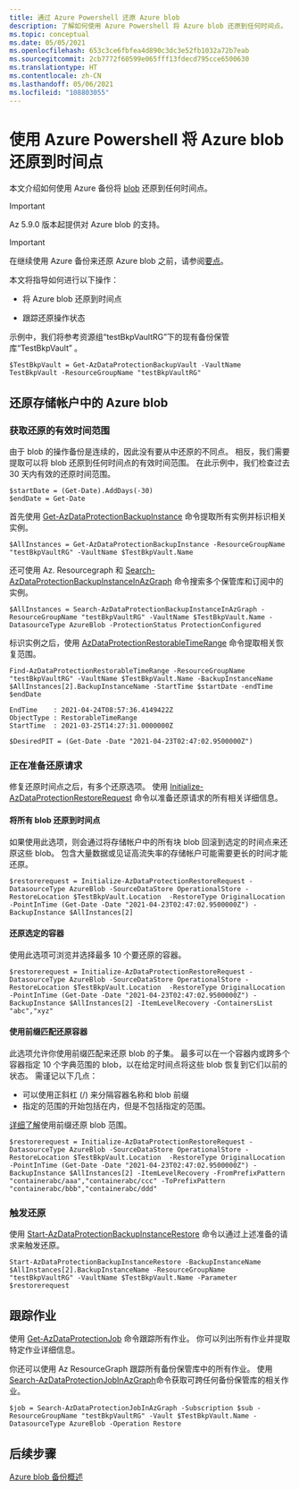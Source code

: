 ```yaml
---
title: 通过 Azure Powershell 还原 Azure blob
description: 了解如何使用 Azure Powershell 将 Azure blob 还原到任何时间点。
ms.topic: conceptual
ms.date: 05/05/2021
ms.openlocfilehash: 653c3ce6fbfea4d890c3dc3e52fb1032a72b7eab
ms.sourcegitcommit: 2cb7772f60599e065fff13fdecd795cce6500630
ms.translationtype: HT
ms.contentlocale: zh-CN
ms.lasthandoff: 05/06/2021
ms.locfileid: "108803055"
---
```

# <a name="restore-azure-blobs-to-point-in-time-using-azure-powershell"></a>使用 Azure Powershell 将 Azure blob 还原到时间点

本文介绍如何使用 Azure 备份将 [blob](blob-backup-overview.md) 还原到任何时间点。

> [!IMPORTANT]
> Az 5.9.0 版本起提供对 Azure blob 的支持。

> [!IMPORTANT]
> 在继续使用 Azure 备份来还原 Azure blob 之前，请参阅[要点](blob-restore.md#before-you-start)。

本文将指导如何进行以下操作：

- 将 Azure blob 还原到时间点

- 跟踪还原操作状态

示例中，我们将参考资源组“testBkpVaultRG”下的现有备份保管库“TestBkpVault” 。

```azurepowershell-interactive
$TestBkpVault = Get-AzDataProtectionBackupVault -VaultName TestBkpVault -ResourceGroupName "testBkpVaultRG"
```

## <a name="restoring-azure-blobs-within-a-storage-account"></a>还原存储帐户中的 Azure blob

### <a name="fetching-the-valid-time-range-for-restore"></a>获取还原的有效时间范围

由于 blob 的操作备份是连续的，因此没有要从中还原的不同点。 相反，我们需要提取可以将 blob 还原到任何时间点的有效时间范围。 在此示例中，我们检查过去 30 天内有效的还原时间范围。

```azurepowershell-interactive
$startDate = (Get-Date).AddDays(-30)
$endDate = Get-Date
```

首先使用 [Get-AzDataProtectionBackupInstance](/powershell/module/az.dataprotection/get-azdataprotectionbackupinstance?view=azps-5.9.0&preserve-view=true) 命令提取所有实例并标识相关实例。

```azurepowershell-interactive
$AllInstances = Get-AzDataProtectionBackupInstance -ResourceGroupName "testBkpVaultRG" -VaultName $TestBkpVault.Name
```

还可使用 Az. Resourcegraph 和 [Search-AzDataProtectionBackupInstanceInAzGraph](/powershell/module/az.dataprotection/search-azdataprotectionbackupinstanceinazgraph?view=azps-5.9.0&preserve-view=true) 命令搜索多个保管库和订阅中的实例。

```azurepowershell-interactive
$AllInstances = Search-AzDataProtectionBackupInstanceInAzGraph -ResourceGroupName "testBkpVaultRG" -VaultName $TestBkpVault.Name -DatasourceType AzureBlob -ProtectionStatus ProtectionConfigured
```

标识实例之后，使用 [AzDataProtectionRestorableTimeRange](/powershell/module/az.dataprotection/find-azdataprotectionrestorabletimerange) 命令提取相关恢复范围。

```azurepowershell-interactive
Find-AzDataProtectionRestorableTimeRange -ResourceGroupName "testBkpVaultRG" -VaultName $TestBkpVault.Name -BackupInstanceName $AllInstances[2].BackupInstanceName -StartTime $startDate -endTime $endDate

EndTime    : 2021-04-24T08:57:36.4149422Z
ObjectType : RestorableTimeRange
StartTime  : 2021-03-25T14:27:31.0000000Z

$DesiredPIT = (Get-Date -Date "2021-04-23T02:47:02.9500000Z")
```

### <a name="preparing-the-restore-request"></a>正在准备还原请求

修复还原时间点之后，有多个还原选项。 使用 [Initialize-AzDataProtectionRestoreRequest](/powershell/module/az.dataprotection/initialize-azdataprotectionrestorerequest?view=azps-5.9.0&preserve-view=true) 命令以准备还原请求的所有相关详细信息。

#### <a name="restoring-all-the-blobs-to-a-point-in-time"></a>将所有 blob 还原到时间点

如果使用此选项，则会通过将存储帐户中的所有块 blob 回滚到选定的时间点来还原这些 blob。 包含大量数据或见证高流失率的存储帐户可能需要更长的时间才能还原。

```azurepowershell-interactive
$restorerequest = Initialize-AzDataProtectionRestoreRequest -DatasourceType AzureBlob -SourceDataStore OperationalStore -RestoreLocation $TestBkpVault.Location  -RestoreType OriginalLocation -PointInTime (Get-Date -Date "2021-04-23T02:47:02.9500000Z") -BackupInstance $AllInstances[2]
```

#### <a name="restoring-selected-containers"></a>还原选定的容器

使用此选项可浏览并选择最多 10 个要还原的容器。

```azurepowershell-interactive
$restorerequest = Initialize-AzDataProtectionRestoreRequest -DatasourceType AzureBlob -SourceDataStore OperationalStore -RestoreLocation $TestBkpVault.Location  -RestoreType OriginalLocation -PointInTime (Get-Date -Date "2021-04-23T02:47:02.9500000Z") -BackupInstance $AllInstances[2] -ItemLevelRecovery -ContainersList "abc","xyz"
```

#### <a name="restoring-containers-using-a-prefix-match"></a>使用前缀匹配还原容器

此选项允许你使用前缀匹配来还原 blob 的子集。 最多可以在一个容器内或跨多个容器指定 10 个字典范围的 blob，以在给定时间点将这些 blob 恢复到它们以前的状态。 需谨记以下几点：

- 可以使用正斜杠 (/) 来分隔容器名称和 blob 前缀
- 指定的范围的开始包括在内，但是不包括指定的范围。

[详细了解](blob-restore.md#use-prefix-match-for-restoring-blobs)使用前缀还原 blob 范围。

```azurepowershell-interactive
$restorerequest = Initialize-AzDataProtectionRestoreRequest -DatasourceType AzureBlob -SourceDataStore OperationalStore -RestoreLocation $TestBkpVault.Location  -RestoreType OriginalLocation -PointInTime (Get-Date -Date "2021-04-23T02:47:02.9500000Z") -BackupInstance $AllInstances[2] -ItemLevelRecovery -FromPrefixPattern "containerabc/aaa","containerabc/ccc" -ToPrefixPattern "containerabc/bbb","containerabc/ddd"
```

### <a name="trigger-the-restore"></a>触发还原

使用 [Start-AzDataProtectionBackupInstanceRestore](/powershell/module/az.dataprotection/start-azdataprotectionbackupinstancerestore?view=azps-5.9.0&preserve-view=true) 命令以通过上述准备的请求来触发还原。

```azurepowershell-interactive
Start-AzDataProtectionBackupInstanceRestore -BackupInstanceName $AllInstances[2].BackupInstanceName -ResourceGroupName "testBkpVaultRG" -VaultName $TestBkpVault.Name -Parameter $restorerequest
```

## <a name="tracking-job"></a>跟踪作业

使用 [Get-AzDataProtectionJob](/powershell/module/az.dataprotection/get-azdataprotectionjob?view=azps-5.9.0&preserve-view=true) 命令跟踪所有作业。 你可以列出所有作业并提取特定作业详细信息。

你还可以使用 Az ResourceGraph 跟踪所有备份保管库中的所有作业。 使用[Search-AzDataProtectionJobInAzGraph](/powershell/module/az.dataprotection/search-azdataprotectionjobinazgraph?view=azps-5.9.0&preserve-view=true)命令获取可跨任何备份保管库的相关作业。

```azurepowershell-interactive
$job = Search-AzDataProtectionJobInAzGraph -Subscription $sub -ResourceGroupName "testBkpVaultRG" -Vault $TestBkpVault.Name -DatasourceType AzureBlob -Operation Restore
```

## <a name="next-steps"></a>后续步骤

[Azure blob 备份概述](blob-backup-overview.md)
